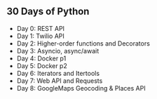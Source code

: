 ## 30 Days of Python
- Day 0: REST API
- Day 1: Twilio API
- Day 2: Higher-order functions and Decorators
- Day 3: Asyncio, async/await 
- Day 4: Docker p1
- Day 5: Docker p2
- Day 6: Iterators and Itertools
- Day 7: Web API and Requests
- Day 8: GoogleMaps Geocoding & Places API